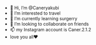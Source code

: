 - 👋 Hi, I’m @Caneryakubi
- 👀 I’m interested to travel 
- 🌱 I’m currently learning surgerry 
- 💞️ I’m looking to collaborate on friends 
- 📫 my Instagram account is Caner.2.1.2 
- love you all❤
<!---
Caneryakubi/Caneryakubi is a ✨ special ✨ repository because its `README.md` (this file) appears on your GitHub profile.
You can click the Preview link to take a look at your changes.
--->
